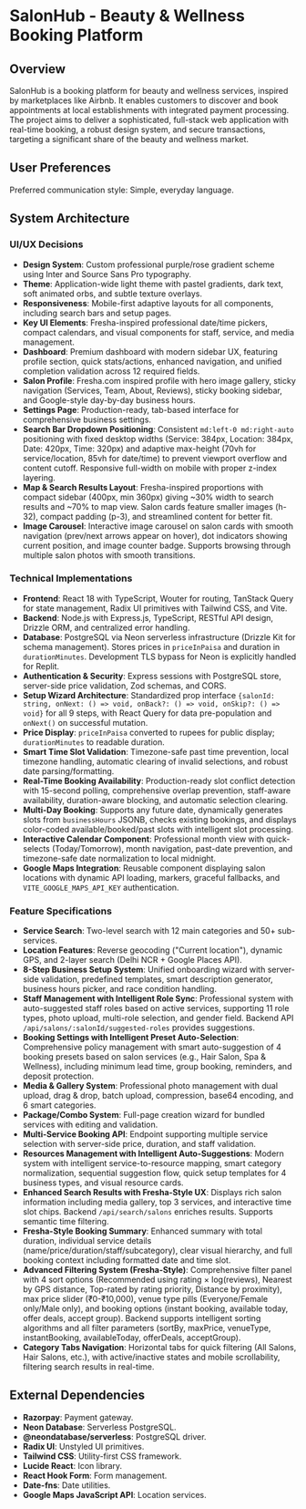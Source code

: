 # SalonHub - Beauty & Wellness Booking Platform

## Overview
SalonHub is a booking platform for beauty and wellness services, inspired by marketplaces like Airbnb. It enables customers to discover and book appointments at local establishments with integrated payment processing. The project aims to deliver a sophisticated, full-stack web application with real-time booking, a robust design system, and secure transactions, targeting a significant share of the beauty and wellness market.

## User Preferences
Preferred communication style: Simple, everyday language.

## System Architecture

### UI/UX Decisions
- **Design System**: Custom professional purple/rose gradient scheme using Inter and Source Sans Pro typography.
- **Theme**: Application-wide light theme with pastel gradients, dark text, soft animated orbs, and subtle texture overlays.
- **Responsiveness**: Mobile-first adaptive layouts for all components, including search bars and setup pages.
- **Key UI Elements**: Fresha-inspired professional date/time pickers, compact calendars, and visual components for staff, service, and media management.
- **Dashboard**: Premium dashboard with modern sidebar UX, featuring profile section, quick stats/actions, enhanced navigation, and unified completion validation across 12 required fields.
- **Salon Profile**: Fresha.com inspired profile with hero image gallery, sticky navigation (Services, Team, About, Reviews), sticky booking sidebar, and Google-style day-by-day business hours.
- **Settings Page**: Production-ready, tab-based interface for comprehensive business settings.
- **Search Bar Dropdown Positioning**: Consistent `md:left-0 md:right-auto` positioning with fixed desktop widths (Service: 384px, Location: 384px, Date: 420px, Time: 320px) and adaptive max-height (70vh for service/location, 85vh for date/time) to prevent viewport overflow and content cutoff. Responsive full-width on mobile with proper z-index layering.
- **Map & Search Results Layout**: Fresha-inspired proportions with compact sidebar (400px, min 360px) giving ~30% width to search results and ~70% to map view. Salon cards feature smaller images (h-32), compact padding (p-3), and streamlined content for better fit.
- **Image Carousel**: Interactive image carousel on salon cards with smooth navigation (prev/next arrows appear on hover), dot indicators showing current position, and image counter badge. Supports browsing through multiple salon photos with smooth transitions.

### Technical Implementations
- **Frontend**: React 18 with TypeScript, Wouter for routing, TanStack Query for state management, Radix UI primitives with Tailwind CSS, and Vite.
- **Backend**: Node.js with Express.js, TypeScript, RESTful API design, Drizzle ORM, and centralized error handling.
- **Database**: PostgreSQL via Neon serverless infrastructure (Drizzle Kit for schema management). Stores prices in `priceInPaisa` and duration in `durationMinutes`. Development TLS bypass for Neon is explicitly handled for Replit.
- **Authentication & Security**: Express sessions with PostgreSQL store, server-side price validation, Zod schemas, and CORS.
- **Setup Wizard Architecture**: Standardized prop interface `{salonId: string, onNext: () => void, onBack?: () => void, onSkip?: () => void}` for all 9 steps, with React Query for data pre-population and `onNext()` on successful mutation.
- **Price Display**: `priceInPaisa` converted to rupees for public display; `durationMinutes` to readable duration.
- **Smart Time Slot Validation**: Timezone-safe past time prevention, local timezone handling, automatic clearing of invalid selections, and robust date parsing/formatting.
- **Real-Time Booking Availability**: Production-ready slot conflict detection with 15-second polling, comprehensive overlap prevention, staff-aware availability, duration-aware blocking, and automatic selection clearing.
- **Multi-Day Booking**: Supports any future date, dynamically generates slots from `businessHours` JSONB, checks existing bookings, and displays color-coded available/booked/past slots with intelligent slot processing.
- **Interactive Calendar Component**: Professional month view with quick-selects (Today/Tomorrow), month navigation, past-date prevention, and timezone-safe date normalization to local midnight.
- **Google Maps Integration**: Reusable component displaying salon locations with dynamic API loading, markers, graceful fallbacks, and `VITE_GOOGLE_MAPS_API_KEY` authentication.

### Feature Specifications
- **Service Search**: Two-level search with 12 main categories and 50+ sub-services.
- **Location Features**: Reverse geocoding ("Current location"), dynamic GPS, and 2-layer search (Delhi NCR + Google Places API).
- **8-Step Business Setup System**: Unified onboarding wizard with server-side validation, predefined templates, smart description generator, business hours picker, and race condition handling.
- **Staff Management with Intelligent Role Sync**: Professional system with auto-suggested staff roles based on active services, supporting 11 role types, photo upload, multi-role selection, and gender field. Backend API `/api/salons/:salonId/suggested-roles` provides suggestions.
- **Booking Settings with Intelligent Preset Auto-Selection**: Comprehensive policy management with smart auto-suggestion of 4 booking presets based on salon services (e.g., Hair Salon, Spa & Wellness), including minimum lead time, group booking, reminders, and deposit protection.
- **Media & Gallery System**: Professional photo management with dual upload, drag & drop, batch upload, compression, base64 encoding, and 6 smart categories.
- **Package/Combo System**: Full-page creation wizard for bundled services with editing and validation.
- **Multi-Service Booking API**: Endpoint supporting multiple service selection with server-side price, duration, and staff validation.
- **Resources Management with Intelligent Auto-Suggestions**: Modern system with intelligent service-to-resource mapping, smart category normalization, sequential suggestion flow, quick setup templates for 4 business types, and visual resource cards.
- **Enhanced Search Results with Fresha-Style UX**: Displays rich salon information including media gallery, top 3 services, and interactive time slot chips. Backend `/api/search/salons` enriches results. Supports semantic time filtering.
- **Fresha-Style Booking Summary**: Enhanced summary with total duration, individual service details (name/price/duration/staff/subcategory), clear visual hierarchy, and full booking context including formatted date and time slot.
- **Advanced Filtering System (Fresha-Style)**: Comprehensive filter panel with 4 sort options (Recommended using rating × log(reviews), Nearest by GPS distance, Top-rated by rating priority, Distance by proximity), max price slider (₹0-₹10,000), venue type pills (Everyone/Female only/Male only), and booking options (instant booking, available today, offer deals, accept group). Backend supports intelligent sorting algorithms and all filter parameters (sortBy, maxPrice, venueType, instantBooking, availableToday, offerDeals, acceptGroup).
- **Category Tabs Navigation**: Horizontal tabs for quick filtering (All Salons, Hair Salons, etc.), with active/inactive states and mobile scrollability, filtering search results in real-time.

## External Dependencies
- **Razorpay**: Payment gateway.
- **Neon Database**: Serverless PostgreSQL.
- **@neondatabase/serverless**: PostgreSQL driver.
- **Radix UI**: Unstyled UI primitives.
- **Tailwind CSS**: Utility-first CSS framework.
- **Lucide React**: Icon library.
- **React Hook Form**: Form management.
- **Date-fns**: Date utilities.
- **Google Maps JavaScript API**: Location services.